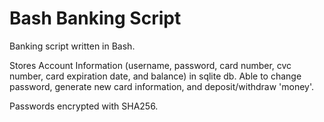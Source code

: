 # Bash Banking Script
Banking script written in Bash.

Stores Account Information (username, password, card number, cvc number, card expiration date, and balance) in sqlite db.
Able to change password, generate new card information, and deposit/withdraw 'money'. 

Passwords encrypted with SHA256.
